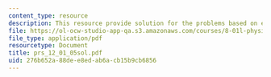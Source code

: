 ```yaml
---
content_type: resource
description: This resource provide solution for the problems based on energy.
file: https://ol-ocw-studio-app-qa.s3.amazonaws.com/courses/8-01l-physics-i-classical-mechanics-fall-2005/276b652a88dee8edab6acb15b9cb6856_prs_12_01_05sol.pdf
file_type: application/pdf
resourcetype: Document
title: prs_12_01_05sol.pdf
uid: 276b652a-88de-e8ed-ab6a-cb15b9cb6856
---
```

